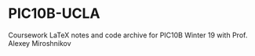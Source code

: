 # PIC10B-UCLA
Coursework LaTeX notes and code archive for PIC10B Winter 19 with Prof. Alexey Miroshnikov
